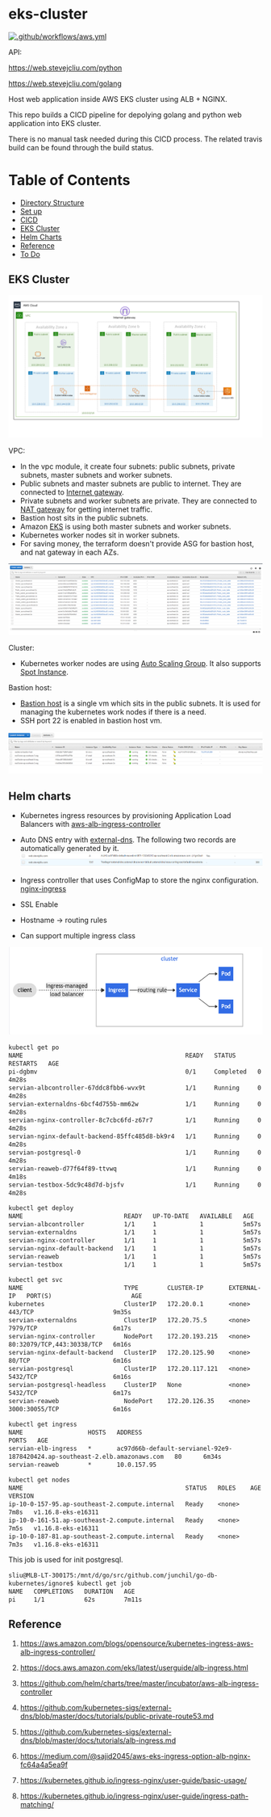# eks-cluster

[![.github/workflows/aws.yml](https://github.com/junchil/eks-cluster/actions/workflows/aws.yml/badge.svg?branch=main)](https://github.com/junchil/eks-cluster/actions/workflows/aws.yml)

API:

https://web.stevejcliu.com/python

https://web.stevejcliu.com/golang

Host web application inside AWS EKS cluster using ALB + NGINX.

This repo builds a CICD pipeline for depolying golang and python web application into EKS cluster. 

There is no manual task needed during this CICD process. The related travis build can be found through the build status.

Table of Contents                                                                                                                       
============================================
* [Directory Structure](DIRECTORY.md)
* [Set up](SETUP.md)
* [CICD](CICD.md)
* [EKS Cluster](#eks-cluster)
* [Helm Charts](#helm-charts)
* [Reference](#reference)
* [To Do](TODO.md)

## EKS Cluster

![diagram](doc/eks_diagram.png)

VPC:

* In the vpc module, it create four subnets: public subnets, private subnets, master subnets and worker subnets.
* Public subnets and master subnets are public to internet. They are connected to [Internet gateway](https://docs.aws.amazon.com/vpc/latest/userguide/VPC_Internet_Gateway.html).
* Private subnets and worker subnets are private. They are connected to [NAT gateway](https://docs.aws.amazon.com/vpc/latest/userguide/vpc-nat-gateway.html) for getting internet traffic.
* Bastion host sits in the public subnets.
* Amazon [EKS](https://aws.amazon.com/eks/) is using both master subnets and worker subnets.
* Kubernetes worker nodes sit in worker subnets.
* For saving money, the terraform doesn't provide ASG for bastion host, and nat gateway in each AZs.

![diagram](doc/vpc.PNG)

Cluster:

* Kubernetes worker nodes are using [Auto Scaling Group](https://docs.aws.amazon.com/autoscaling/ec2/userguide/AutoScalingGroup.html). It also supports [Spot Instance](https://docs.aws.amazon.com/AWSEC2/latest/UserGuide/using-spot-instances.html).

Bastion host:

* [Bastion host](https://docs.aws.amazon.com/quickstart/latest/linux-bastion/architecture.html) is a single vm which sits in the public subnets. It is used for managing the kubernetes work nodes if there is a need.
* SSH port 22 is enabled in bastion host vm.

![diagram](doc/ec2.PNG)


## Helm charts

- Kubernetes ingress resources by provisioning Application Load Balancers with [aws-alb-ingress-controller](https://github.com/helm/charts/tree/master/incubator/aws-alb-ingress-controller)

- Auto DNS entry with [external-dns](https://github.com/helm/charts/tree/master/stable/external-dns). The following two records are automatically generated by it.
![diagram](doc/dns.png)


- Ingress controller that uses ConfigMap to store the nginx configuration. [nginx-ingress](https://github.com/helm/charts/tree/master/stable/nginx-ingress)

- SSL Enable

- Hostname -> routing rules

- Can support multiple ingress class

![kubernetes-ingress](doc/ingress.png)

```
kubectl get po
NAME                                             READY   STATUS      RESTARTS   AGE
pi-dgbmv                                         0/1     Completed   0          4m28s
servian-albcontroller-67ddc8fbb6-wvx9t           1/1     Running     0          4m28s
servian-externaldns-6bcf4d755b-mm62w             1/1     Running     0          4m28s
servian-nginx-controller-8c7cbc6fd-z67r7         1/1     Running     0          4m28s
servian-nginx-default-backend-85ffc485d8-bk9r4   1/1     Running     0          4m28s
servian-postgresql-0                             1/1     Running     0          4m28s
servian-reaweb-d77f64f89-ttvwq                   1/1     Running     0          4m18s
servian-testbox-5dc9c48d7d-bjsfv                 1/1     Running     0          4m28s
```

```
kubectl get deploy
NAME                            READY   UP-TO-DATE   AVAILABLE   AGE
servian-albcontroller           1/1     1            1           5m57s
servian-externaldns             1/1     1            1           5m57s
servian-nginx-controller        1/1     1            1           5m57s
servian-nginx-default-backend   1/1     1            1           5m57s
servian-reaweb                  1/1     1            1           5m57s
servian-testbox                 1/1     1            1           5m57s
```

```
kubectl get svc
NAME                            TYPE        CLUSTER-IP       EXTERNAL-IP   PORT(S)                      AGE
kubernetes                      ClusterIP   172.20.0.1       <none>        443/TCP                      9m35s
servian-externaldns             ClusterIP   172.20.75.5      <none>        7979/TCP                     6m17s
servian-nginx-controller        NodePort    172.20.193.215   <none>        80:32079/TCP,443:30338/TCP   6m16s
servian-nginx-default-backend   ClusterIP   172.20.125.90    <none>        80/TCP                       6m16s
servian-postgresql              ClusterIP   172.20.117.121   <none>        5432/TCP                     6m16s
servian-postgresql-headless     ClusterIP   None             <none>        5432/TCP                     6m17s
servian-reaweb                  NodePort    172.20.126.35    <none>        3000:30055/TCP               6m16s
```

```
kubectl get ingress
NAME                  HOSTS   ADDRESS                                                                       PORTS   AGE
servian-elb-ingress   *       ac97d66b-default-servianel-92e9-1878420424.ap-southeast-2.elb.amazonaws.com   80      6m34s
servian-reaweb        *       10.0.157.95   
```

```
kubectl get nodes
NAME                                             STATUS   ROLES    AGE    VERSION
ip-10-0-157-95.ap-southeast-2.compute.internal   Ready    <none>   7m8s   v1.16.8-eks-e16311
ip-10-0-161-51.ap-southeast-2.compute.internal   Ready    <none>   7m5s   v1.16.8-eks-e16311
ip-10-0-187-81.ap-southeast-2.compute.internal   Ready    <none>   7m3s   v1.16.8-eks-e16311
```

This job is used for init postgresql.
```
sliu@MLB-LT-300175:/mnt/d/go/src/github.com/junchil/go-db-kubernetes/ignore$ kubectl get job
NAME   COMPLETIONS   DURATION   AGE
pi     1/1           62s        7m11s
```

## Reference

1. https://aws.amazon.com/blogs/opensource/kubernetes-ingress-aws-alb-ingress-controller/

2. https://docs.aws.amazon.com/eks/latest/userguide/alb-ingress.html

3. https://github.com/helm/charts/tree/master/incubator/aws-alb-ingress-controller

4. https://github.com/kubernetes-sigs/external-dns/blob/master/docs/tutorials/public-private-route53.md

5. https://github.com/kubernetes-sigs/external-dns/blob/master/docs/tutorials/alb-ingress.md

6. https://medium.com/@sajid2045/aws-eks-ingress-option-alb-nginx-fc64a4a5ea9f

7. https://kubernetes.github.io/ingress-nginx/user-guide/basic-usage/

8. https://kubernetes.github.io/ingress-nginx/user-guide/ingress-path-matching/